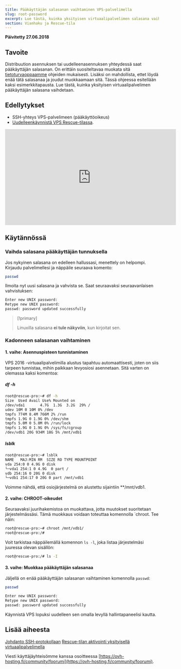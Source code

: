 ```yaml
---
title: Pääkäyttäjän salasanan vaihtaminen VPS-palvelimella
slug: root-password
excerpt: Lue tästä, kuinka yksityisen virtuaalipalvelimen salasana vaihdetaan.
section: Vianhaku ja Rescue-tila
---
```


**Päivitetty 27.06.2018**

## Tavoite

Distribuution asennuksen tai uudelleenasennuksen yhteydessä saat pääkäyttäjän salasanan. On erittäin suositeltavaa muokata sitä [tietoturvaoppaamme](https://docs.ovh.com/fi/vps/tietoturvaohjeita-vps/) ohjeiden mukaisesti. Lisäksi on mahdollista, ettet löydä enää tätä salasanaa ja joudut muokkaamaan sitä. Tässä ohjeessa esitellään kaksi esimerkkitapausta.
Lue tästä, kuinka yksityisen virtuaalipalvelimen pääkäyttäjän salasana vaihdetaan.

## Edellytykset

- SSH-yhteys VPS-palvelimeen (pääkäyttöoikeus)
- [Uudelleenkäynnistä VPS Rescue-tilassa](https://docs.ovh.com/fi/vps/rescue/).

<iframe width="560" height="315" src="https://www.youtube.com/embed/ua1qoTMq35g?rel=0" frameborder="0" allow="autoplay; encrypted-media" allowfullscreen></iframe>

## Käytännössä

### Vaihda salasana pääkäyttäjän tunnuksella

Jos nykyinen salasana on edelleen hallussasi, menettely on helpompi. Kirjaudu palvelimellesi ja näppäile seuraava komento:

```sh
passwd
```

Ilmoita nyt uusi salasana ja vahvista se. Saat seuraavaksi seuraavanlaisen vahvistuksen:

```sh
Enter new UNIX password:
Retype new UNIX password:
passwd: password updated successfully
```

> [!primary]
>
> Linuxilla salasana **ei tule näkyviin**, kun kirjoitat sen.
> 

### Kadonneen salasanan vaihtaminen

#### 1. vaihe: Asennuspisteen tunnistaminen

VPS 2016 -virtuaalipalvelimilla alustus tapahtuu automaattisesti, joten on siis tarpeen tunnistaa, mihin paikkaan levyosiosi asennetaan. Sitä varten on olemassa kaksi komentoa:

##### df -h

```sh
root@rescue-pro:~# df -h
Size  Used Avail Use% Mounted on
/dev/vda1       4.7G  1.3G  3.2G  29% /
udev 10M 0 10M 0% /dev
tmpfs 774M 8.4M 766M 2% /run
tmpfs 1.9G 0 1.9G 0% /dev/shm
tmpfs 5.0M 0 5.0M 0% /run/lock
tmpfs 1.9G 0 1.9G 0% /sys/fs/cgroup
/dev/vdb1 20G 934M 18G 5% /mnt/vdb1
```

##### lsblk

```sh
root@rescue-pro:~# lsblk
NAME   MAJ:MIN RM  SIZE RO TYPE MOUNTPOINT
vda 254:0 0 4.9G 0 disk
└─vda1 254:1 0 4.9G  0 part /
vdb 254:16 0 20G 0 disk
└─vdb1 254:17 0 20G 0 part /mnt/vdb1
```

Voimme nähdä, että osiojärjestelmä on alustettu sijaintiin **/mnt/vdb1.


#### 2. vaihe: CHROOT-oikeudet

Seuraavaksi juurihakemistoa on muokattava, jotta muutokset suoritetaan järjestelmässäsi. Tämä muokkaus voidaan toteuttaa komennolla `chroot. Tee näin:

```sh
root@rescue-pro:~# chroot /mnt/vdb1/
root@rescue-pro:/#
```

Voit tarkistaa näppäilemällä komennon `ls -l`, joka listaa järjestelmäsi juuressa olevan sisällön:

```sh
root@rescue-pro:/# ls -I
```

#### 3. vaihe: Muokkaa pääkäyttäjän salasanaa

Jäljellä on enää pääkäyttäjän salasanan vaihtaminen komennolla `passwd`:

```sh
passwd
```
```sh
Enter new UNIX password:
Retype new UNIX password:
passwd: password updated successfully
```

Käynnistä VPS lopuksi uudelleen sen omalla levyllä hallintapaneelisi kautta.

## Lisää aiheesta

[Johdanto SSH-protokollaan](https://docs.ovh.com/fi/dedicated/ssh-johdanto/)
[Rescue-tilan aktivointi yksityisellä virtuaalipalvelimella](https://docs.ovh.com/fi/vps/rescue/)

Viesti käyttäjäyhteisömme kanssa osoitteessa [https://ovh-hosting.fi/community/foorumi](https://ovh-hosting.fi/community/foorumi).